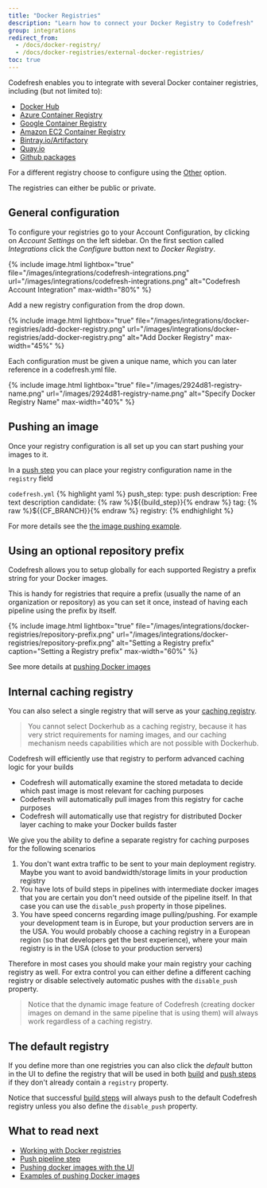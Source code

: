 ```yaml
---
title: "Docker Registries"
description: "Learn how to connect your Docker Registry to Codefresh"
group: integrations
redirect_from:
  - /docs/docker-registry/
  - /docs/docker-registries/external-docker-registries/
toc: true
---
```

Codefresh enables you to integrate with several Docker container registries, including (but not limited to):

  * [Docker Hub](docker-hub)
  * [Azure Container Registry](azure-docker-registry)
  * [Google Container Registry](google-container-registry)
  * [Amazon EC2 Container Registry](amazon-ec2-container-registry)
  * [Bintray.io/Artifactory](bintray-io)
  * [Quay.io](quay-io)
  * [Github packages](github-packages)


For a different registry choose to configure using the [Other](other-registries) option.

The registries can either be public or private.

## General configuration
To configure your registries go to your Account Configuration, by clicking on *Account Settings* on the left sidebar. On the first section called *Integrations* click the *Configure* button next to *Docker Registry*.

{% include image.html 
  lightbox="true" 
  file="/images/integrations/codefresh-integrations.png" 
  url="/images/integrations/codefresh-integrations.png" 
  alt="Codefresh Account Integration" 
  max-width="80%" %}

Add a new registry configuration from the drop down.

{% include image.html 
  lightbox="true" 
  file="/images/integrations/docker-registries/add-docker-registry.png" 
  url="/images/integrations/docker-registries/add-docker-registry.png" 
  alt="Add Docker Registry" 
  max-width="45%" %}

Each configuration must be given a unique name, which you can later reference in a codefresh.yml file.

{% include image.html 
  lightbox="true" 
  file="/images/2924d81-registry-name.png" 
  url="/images/2924d81-registry-name.png" 
  alt="Specify Docker Registry Name" 
  max-width="40%" %}

## Pushing an image

Once your registry configuration is all set up you can start pushing your images to it.

In a [push step]({{site.baseurl}}/docs/codefresh-yaml/steps/push/)  you can place your registry configuration name in the `registry` field

  `codefresh.yml`
{% highlight yaml %}
push_step:
  type: push
  description: Free text description
  candidate: {% raw %}${{build_step}}{% endraw %}
  tag: {% raw %}${{CF_BRANCH}}{% endraw %}
  registry: <your-registry-configuration-name>
{% endhighlight %}

For more details see the [the image pushing example]({{site.baseurl}}/docs/yaml-examples/examples/build-and-push-an-image/).

## Using an optional repository prefix

Codefresh allows you to setup globally for each supported Registry a prefix string for your Docker images.


This is handy for registries that require a prefix (usually the name of an organization or repository) as you can set it once, instead
of having each pipeline using the prefix by itself.

{% include image.html 
  lightbox="true" 
  file="/images/integrations/docker-registries/repository-prefix.png" 
  url="/images/integrations/docker-registries/repository-prefix.png" 
  alt="Setting a Registry prefix" 
  caption="Setting a Registry prefix"
  max-width="60%" 
  %}

See more details at [pushing Docker images]({{site.baseurl}}/docs/docker-registries/working-with-docker-registries/#pushing-docker-images)


## Internal caching registry

You can also select a single registry that will serve as your [caching registry]({{site.baseurl}}/docs/configure-ci-cd-pipeline/pipeline-caching/#docker-registry-caching).

> You cannot select Dockerhub as a caching registry, because it has very strict requirements for naming images, and our caching mechanism needs capabilities which are not possible with Dockerhub.

Codefresh will efficiently use that registry to perform advanced caching logic for your builds

  * Codefresh will automatically examine the stored metadata to decide which past image is most relevant for caching purposes
  * Codefresh will automatically pull images from this registry for cache purposes
  * Codefresh will automatically use that registry for distributed Docker layer caching to make your Docker builds faster

We give you the ability to define a separate registry for caching purposes for the following scenarios

1. You don't want extra traffic to be sent to your main deployment registry.  Maybe you want to avoid bandwidth/storage limits in your production registry
1. You have lots of build steps in pipelines with intermediate docker images that you are certain you don't need outside of the pipeline itself. In that case you can use the `disable_push` property in those pipelines.
1. You have speed concerns regarding image pulling/pushing. For example your development team is in Europe, but your production servers are in the USA. You would probably choose a caching registry in a European region (so that developers get the best experience), where your main registry is in the USA (close to your production servers)

Therefore in most cases you should make your main registry your caching registry as well. For extra control you can either define a different caching registry or disable selectively automatic pushes with the `disable_push` property.

>Notice that the dynamic image feature of Codefresh (creating docker images on demand in the same pipeline that is using them) will always work regardless of a caching registry.

## The default registry

If you define more than one registries you can also click the *default* button in the UI to define the registry that will be used in both [build]({{site.baseurl}}/docs/codefresh-yaml/steps/build/) and [push steps]({{site.baseurl}}/docs/codefresh-yaml/steps/push/) if they don't already contain a `registry` property.

Notice that successful [build steps]({{site.baseurl}}/docs/codefresh-yaml/steps/build/)  will always push to the default Codefresh registry unless you also define the `disable_push` property.


## What to read next


- [Working with Docker registries]({{site.baseurl}}/docs/docker-registries/working-with-docker-registries/)
- [Push pipeline step]({{site.baseurl}}/docs/codefresh-yaml/steps/push/) 
- [Pushing docker images with the UI]({{site.baseurl}}/docs/docker-registries/push-image-to-a-docker-registry/) 
- [Examples of pushing Docker images]({{site.baseurl}}/docs/yaml-examples/examples/build-and-push-an-image/) 
